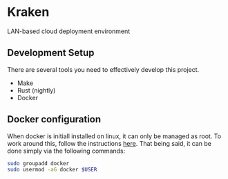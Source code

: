# Kraken

LAN-based cloud deployment environment

## Development Setup

There are several tools you need to effectively develop this project.

- Make
- Rust (nightly)
- Docker

## Docker configuration

When docker is initiall installed on linux, it can only be managed as root. To work around this, follow the instructions [here](https://docs.docker.com/engine/install/linux-postinstall/). That being said, it can be done simply via the following commands:

```bash
sudo groupadd docker
sudo usermod -aG docker $USER
```
